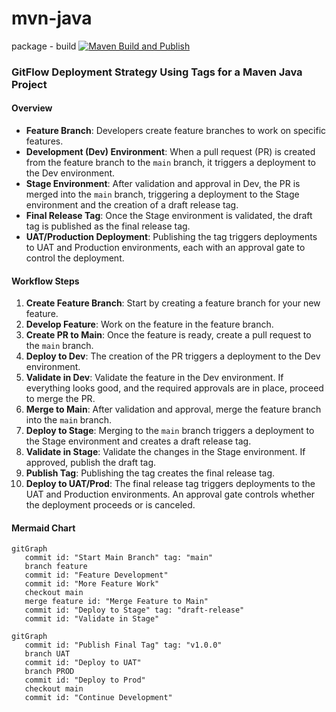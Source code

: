 # mvn-java


package - build
[![Maven Build and Publish](https://github.com/sudakula/mvn-java/actions/workflows/mvn-build.yaml/badge.svg)](https://github.com/sudakula/mvn-java/actions/workflows/mvn-build.yaml)


### GitFlow Deployment Strategy Using Tags for a Maven Java Project

#### Overview
- **Feature Branch**: Developers create feature branches to work on specific features.
- **Development (Dev) Environment**: When a pull request (PR) is created from the feature branch to the `main` branch, it triggers a deployment to the Dev environment.
- **Stage Environment**: After validation and approval in Dev, the PR is merged into the `main` branch, triggering a deployment to the Stage environment and the creation of a draft release tag.
- **Final Release Tag**: Once the Stage environment is validated, the draft tag is published as the final release tag.
- **UAT/Production Deployment**: Publishing the tag triggers deployments to UAT and Production environments, each with an approval gate to control the deployment.

#### Workflow Steps
1. **Create Feature Branch**: Start by creating a feature branch for your new feature.
2. **Develop Feature**: Work on the feature in the feature branch.
3. **Create PR to Main**: Once the feature is ready, create a pull request to the `main` branch.
4. **Deploy to Dev**: The creation of the PR triggers a deployment to the Dev environment.
5. **Validate in Dev**: Validate the feature in the Dev environment. If everything looks good, and the required approvals are in place, proceed to merge the PR.
6. **Merge to Main**: After validation and approval, merge the feature branch into the `main` branch.
7. **Deploy to Stage**: Merging to the `main` branch triggers a deployment to the Stage environment and creates a draft release tag.
8. **Validate in Stage**: Validate the changes in the Stage environment. If approved, publish the draft tag.
9. **Publish Tag**: Publishing the tag creates the final release tag.
10. **Deploy to UAT/Prod**: The final release tag triggers deployments to the UAT and Production environments. An approval gate controls whether the deployment proceeds or is canceled.

#### Mermaid Chart

```mermaid
gitGraph
   commit id: "Start Main Branch" tag: "main"
   branch feature
   commit id: "Feature Development"
   commit id: "More Feature Work"
   checkout main
   merge feature id: "Merge Feature to Main"
   commit id: "Deploy to Stage" tag: "draft-release"
   commit id: "Validate in Stage"
```

```mermaid
gitGraph
   commit id: "Publish Final Tag" tag: "v1.0.0"
   branch UAT
   commit id: "Deploy to UAT"
   branch PROD
   commit id: "Deploy to Prod"
   checkout main
   commit id: "Continue Development"
```
